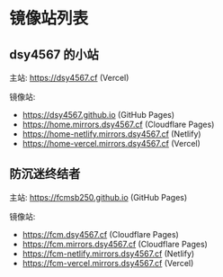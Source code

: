 # 镜像站列表

## dsy4567 的小站

主站: <https://dsy4567.cf> (Vercel)

镜像站:

- <https://dsy4567.github.io> (GitHub Pages)
- <https://home.mirrors.dsy4567.cf> (Cloudflare Pages)
- <https://home-netlify.mirrors.dsy4567.cf> (Netlify)
- <https://home-vercel.mirrors.dsy4567.cf> (Vercel)

## 防沉迷终结者

主站: <https://fcmsb250.github.io> (GitHub Pages)

镜像站:

- <https://fcm.dsy4567.cf> (Cloudflare Pages)
- <https://fcm.mirrors.dsy4567.cf> (Cloudflare Pages)
- <https://fcm-netlify.mirrors.dsy4567.cf> (Netlify)
- <https://fcm-vercel.mirrors.dsy4567.cf> (Vercel)
